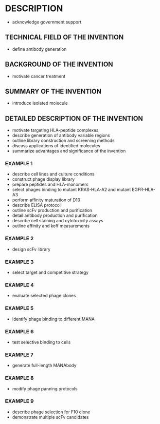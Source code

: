 # DESCRIPTION

- acknowledge government support

## TECHNICAL FIELD OF THE INVENTION

- define antibody generation

## BACKGROUND OF THE INVENTION

- motivate cancer treatment

## SUMMARY OF THE INVENTION

- introduce isolated molecule

## DETAILED DESCRIPTION OF THE INVENTION

- motivate targeting HLA-peptide complexes
- describe generation of antibody variable regions
- outline library construction and screening methods
- discuss applications of identified molecules
- summarize advantages and significance of the invention

### EXAMPLE 1

- describe cell lines and culture conditions
- construct phage display library
- prepare peptides and HLA-monomers
- select phages binding to mutant KRAS-HLA-A2 and mutant EGFR-HLA-A3
- perform affinity maturation of D10
- describe ELISA protocol
- outline scFv production and purification
- detail antibody production and purification
- describe cell staining and cytotoxicity assays
- outline affinity and koff measurements

### EXAMPLE 2

- design scFv library

### EXAMPLE 3

- select target and competitive strategy

### EXAMPLE 4

- evaluate selected phage clones

### EXAMPLE 5

- identify phage binding to different MANA

### EXAMPLE 6

- test selective binding to cells

### EXAMPLE 7

- generate full-length MANAbody

### EXAMPLE 8

- modify phage panning protocols

### EXAMPLE 9

- describe phage selection for F10 clone
- demonstrate multiple scFv candidates

